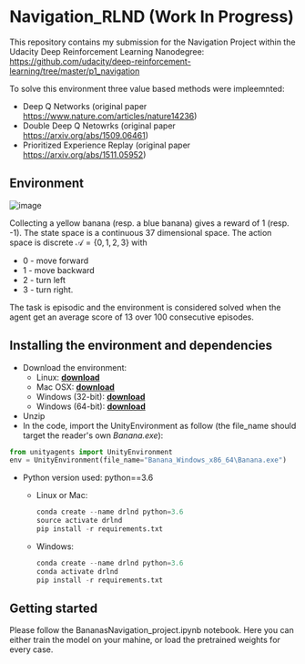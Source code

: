 # Navigation_RLND (Work In Progress)

This repository contains my submission for the Navigation Project within the Udacity Deep Reinforcement Learning Nanodegree:
<https://github.com/udacity/deep-reinforcement-learning/tree/master/p1_navigation>

To solve this environment three value based methods were impleemnted:

* Deep Q Networks (original paper <https://www.nature.com/articles/nature14236>)
* Double Deep Q Netowrks (original paper <https://arxiv.org/abs/1509.06461>)
* Prioritized Experience Replay (original paper <https://arxiv.org/abs/1511.05952>) 

## Environment

![image](https://github.com/catarina-p/Navigation_RLND/assets/92151172/8d66bb1b-b6bc-49c0-b8ea-3f7ca7d70fd4)


Collecting a yellow banana (resp. a blue banana) gives a reward of 1 (resp. -1). The state space is a continuous 37 dimensional space. The action space is discrete $\mathcal A =\{0,1,2,3\}$ with

* 0 - move forward
* 1 - move backward
* 2 - turn left
* 3 - turn right.
  
The task is episodic and the environment is considered solved when the agent get an average score of 13 over 100 consecutive episodes.

## Installing the environment and dependencies

* Download the environment:
  * Linux: **[download](https://s3-us-west-1.amazonaws.com/udacity-drlnd/P1/Banana/Banana_Linux.zip)**
  * Mac OSX: **[download](https://s3-us-west-1.amazonaws.com/udacity-drlnd/P1/Banana/Banana.app.zip)**
  * Windows (32-bit): **[download](https://s3-us-west-1.amazonaws.com/udacity-drlnd/P1/Banana/Banana_Windows_x86.zip)**
  * Windows (64-bit): **[download](https://s3-us-west-1.amazonaws.com/udacity-drlnd/P1/Banana/Banana_Windows_x86_64.zip)**
* Unzip
* In the code, import the UnityEnvironment as follow (the file_name should target the reader's own *Banana.exe*):

```python
from unityagents import UnityEnvironment
env = UnityEnvironment(file_name="Banana_Windows_x86_64\Banana.exe")
```

* Python version used: python==3.6
  * Linux or Mac:
    ```python
    conda create --name drlnd python=3.6
    source activate drlnd
    pip install -r requirements.txt
    ```
  
  * Windows:
    ```python
    conda create --name drlnd python=3.6
    conda activate drlnd
    pip install -r requirements.txt
    ```

## Getting started
Please follow the BananasNavigation_project.ipynb notebook. Here you can either train the model on your mahine, or load the pretrained weights for every case.

